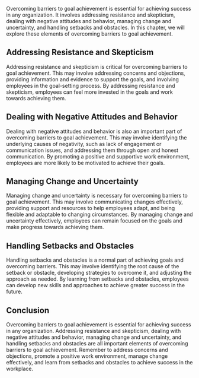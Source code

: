 
Overcoming barriers to goal achievement is essential for achieving success in any organization. It involves addressing resistance and skepticism, dealing with negative attitudes and behavior, managing change and uncertainty, and handling setbacks and obstacles. In this chapter, we will explore these elements of overcoming barriers to goal achievement.

Addressing Resistance and Skepticism
------------------------------------

Addressing resistance and skepticism is critical for overcoming barriers to goal achievement. This may involve addressing concerns and objections, providing information and evidence to support the goals, and involving employees in the goal-setting process. By addressing resistance and skepticism, employees can feel more invested in the goals and work towards achieving them.

Dealing with Negative Attitudes and Behavior
--------------------------------------------

Dealing with negative attitudes and behavior is also an important part of overcoming barriers to goal achievement. This may involve identifying the underlying causes of negativity, such as lack of engagement or communication issues, and addressing them through open and honest communication. By promoting a positive and supportive work environment, employees are more likely to be motivated to achieve their goals.

Managing Change and Uncertainty
-------------------------------

Managing change and uncertainty is necessary for overcoming barriers to goal achievement. This may involve communicating changes effectively, providing support and resources to help employees adapt, and being flexible and adaptable to changing circumstances. By managing change and uncertainty effectively, employees can remain focused on the goals and make progress towards achieving them.

Handling Setbacks and Obstacles
-------------------------------

Handling setbacks and obstacles is a normal part of achieving goals and overcoming barriers. This may involve identifying the root cause of the setback or obstacle, developing strategies to overcome it, and adjusting the approach as needed. By learning from setbacks and obstacles, employees can develop new skills and approaches to achieve greater success in the future.

Conclusion
----------

Overcoming barriers to goal achievement is essential for achieving success in any organization. Addressing resistance and skepticism, dealing with negative attitudes and behavior, managing change and uncertainty, and handling setbacks and obstacles are all important elements of overcoming barriers to goal achievement. Remember to address concerns and objections, promote a positive work environment, manage change effectively, and learn from setbacks and obstacles to achieve success in the workplace.
